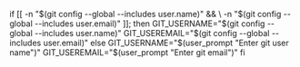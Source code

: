   if [[ -n "$(git config --global --includes user.name)" && \
    -n "$(git config --global --includes user.email)" ]]; then
    GIT_USERNAME="$(git config --global --includes user.name)"
    GIT_USEREMAIL="$(git config --global --includes user.email)"
  else
    GIT_USERNAME="$(user_prompt "Enter git user name")"
    GIT_USEREMAIL="$(user_prompt "Enter git email")"
  fi